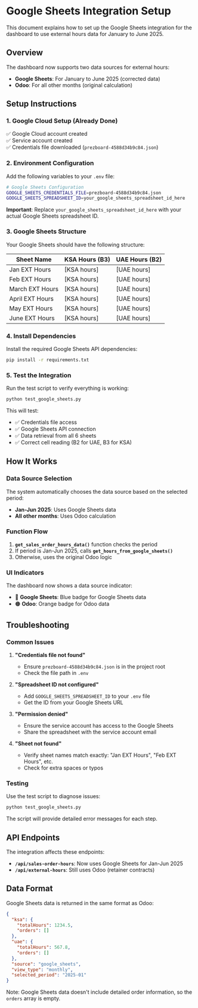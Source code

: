 # Google Sheets Integration Setup

This document explains how to set up the Google Sheets integration for the dashboard to use external hours data for January to June 2025.

## Overview

The dashboard now supports two data sources for external hours:
- **Google Sheets**: For January to June 2025 (corrected data)
- **Odoo**: For all other months (original calculation)

## Setup Instructions

### 1. Google Cloud Setup (Already Done)

✅ Google Cloud account created  
✅ Service account created  
✅ Credentials file downloaded (`prezboard-4588d34b9c84.json`)

### 2. Environment Configuration

Add the following variables to your `.env` file:

```bash
# Google Sheets Configuration
GOOGLE_SHEETS_CREDENTIALS_FILE=prezboard-4588d34b9c84.json
GOOGLE_SHEETS_SPREADSHEET_ID=your_google_sheets_spreadsheet_id_here
```

**Important**: Replace `your_google_sheets_spreadsheet_id_here` with your actual Google Sheets spreadsheet ID.

### 3. Google Sheets Structure

Your Google Sheets should have the following structure:

| Sheet Name | KSA Hours (B3) | UAE Hours (B2) |
|------------|----------------|----------------|
| Jan EXT Hours | [KSA hours] | [UAE hours] |
| Feb EXT Hours | [KSA hours] | [UAE hours] |
| March EXT Hours | [KSA hours] | [UAE hours] |
| April EXT Hours | [KSA hours] | [UAE hours] |
| May EXT Hours | [KSA hours] | [UAE hours] |
| June EXT Hours | [KSA hours] | [UAE hours] |

### 4. Install Dependencies

Install the required Google Sheets API dependencies:

```bash
pip install -r requirements.txt
```

### 5. Test the Integration

Run the test script to verify everything is working:

```bash
python test_google_sheets.py
```

This will test:
- ✅ Credentials file access
- ✅ Google Sheets API connection
- ✅ Data retrieval from all 6 sheets
- ✅ Correct cell reading (B2 for UAE, B3 for KSA)

## How It Works

### Data Source Selection

The system automatically chooses the data source based on the selected period:

- **Jan-Jun 2025**: Uses Google Sheets data
- **All other months**: Uses Odoo calculation

### Function Flow

1. **`get_sales_order_hours_data()`** function checks the period
2. If period is Jan-Jun 2025, calls **`get_hours_from_google_sheets()`**
3. Otherwise, uses the original Odoo logic

### UI Indicators

The dashboard now shows a data source indicator:
- 🔵 **Google Sheets**: Blue badge for Google Sheets data
- 🟠 **Odoo**: Orange badge for Odoo data

## Troubleshooting

### Common Issues

1. **"Credentials file not found"**
   - Ensure `prezboard-4588d34b9c84.json` is in the project root
   - Check the file path in `.env`

2. **"Spreadsheet ID not configured"**
   - Add `GOOGLE_SHEETS_SPREADSHEET_ID` to your `.env` file
   - Get the ID from your Google Sheets URL

3. **"Permission denied"**
   - Ensure the service account has access to the Google Sheets
   - Share the spreadsheet with the service account email

4. **"Sheet not found"**
   - Verify sheet names match exactly: "Jan EXT Hours", "Feb EXT Hours", etc.
   - Check for extra spaces or typos

### Testing

Use the test script to diagnose issues:

```bash
python test_google_sheets.py
```

The script will provide detailed error messages for each step.

## API Endpoints

The integration affects these endpoints:

- **`/api/sales-order-hours`**: Now uses Google Sheets for Jan-Jun 2025
- **`/api/external-hours`**: Still uses Odoo (retainer contracts)

## Data Format

Google Sheets data is returned in the same format as Odoo:

```json
{
  "ksa": {
    "totalHours": 1234.5,
    "orders": []
  },
  "uae": {
    "totalHours": 567.8,
    "orders": []
  },
  "source": "google_sheets",
  "view_type": "monthly",
  "selected_period": "2025-01"
}
```

Note: Google Sheets data doesn't include detailed order information, so the `orders` array is empty.

